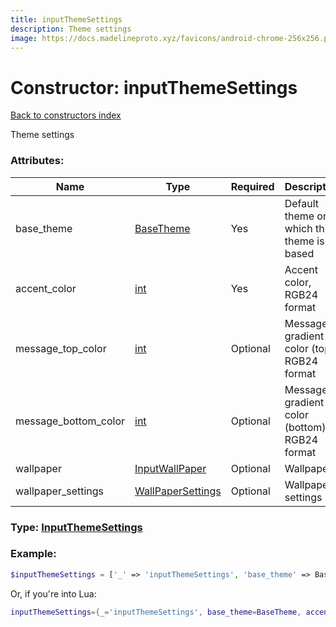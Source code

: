 ```yaml
---
title: inputThemeSettings
description: Theme settings
image: https://docs.madelineproto.xyz/favicons/android-chrome-256x256.png
---
```

# Constructor: inputThemeSettings  
[Back to constructors index](index.md)



Theme settings

### Attributes:

| Name     |    Type       | Required | Description |
|----------|---------------|----------|-------------|
|base\_theme|[BaseTheme](../types/BaseTheme.md) | Yes|Default theme on which this theme is based|
|accent\_color|[int](../types/int.md) | Yes|Accent color, RGB24 format|
|message\_top\_color|[int](../types/int.md) | Optional|Message gradient color (top), RGB24 format|
|message\_bottom\_color|[int](../types/int.md) | Optional|Message gradient color (bottom), RGB24 format|
|wallpaper|[InputWallPaper](../types/InputWallPaper.md) | Optional|Wallpaper|
|wallpaper\_settings|[WallPaperSettings](../types/WallPaperSettings.md) | Optional|Wallpaper settings|



### Type: [InputThemeSettings](../types/InputThemeSettings.md)


### Example:

```php
$inputThemeSettings = ['_' => 'inputThemeSettings', 'base_theme' => BaseTheme, 'accent_color' => int, 'message_top_color' => int, 'message_bottom_color' => int, 'wallpaper' => InputWallPaper, 'wallpaper_settings' => WallPaperSettings];
```  


Or, if you're into Lua:

```lua
inputThemeSettings={_='inputThemeSettings', base_theme=BaseTheme, accent_color=int, message_top_color=int, message_bottom_color=int, wallpaper=InputWallPaper, wallpaper_settings=WallPaperSettings}

```



